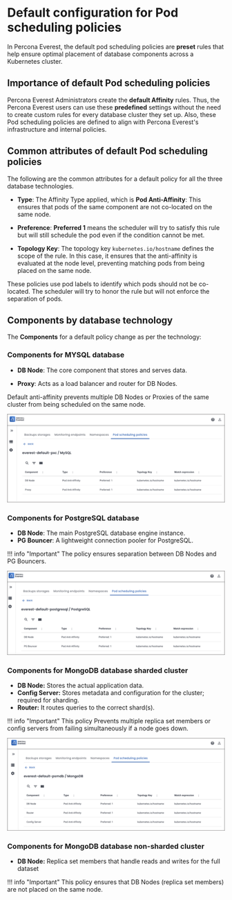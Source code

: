 # Default configuration for Pod scheduling policies

In Percona Everest, the default pod scheduling policies are **preset** rules that help ensure optimal placement of database components across a Kubernetes cluster. 

## Importance of default Pod scheduling policies

Percona Everest Administrators create the **default Affinity** rules. Thus, the Percona Everest users can use these **predefined** settings without the need to create custom rules for every database cluster they set up. Also, these Pod scheduling policies are defined to align with Percona Everest's infrastructure and internal policies. 

## Common attributes of default Pod scheduling policies

The following are the common attributes for a default policy for all the three database technologies.

- **Type**: The Affinity Type applied, which is **Pod Anti-Affinity**: This ensures that pods of the same component are not co-located on the same node.

- **Preference**: **Preferred 1** means the scheduler will try to satisfy this rule but will still schedule the pod even if the condition cannot be met.

- **Topology Key**: The topology key `kubernetes.io/hostname` defines the scope of the rule. In this case, it ensures that the anti-affinity is evaluated at the node level, preventing matching pods from being placed on the same node.


These policies use pod labels to identify which pods should not be co-located. The scheduler will try to honor the rule but will not enforce the separation of pods.
 
##  Components by database technology

The **Components** for a default policy change as per the technology:

### Components for MYSQL database

- **DB Node**: The core component that stores and serves data.

- **Proxy**: Acts as a load balancer and router for DB Nodes.

Default anti-affinity prevents multiple DB Nodes or Proxies of the same cluster from being scheduled on the same node.

  ![!image](../images/mysql_default_policy.png)


### Components for PostgreSQL database

- **DB Node**: The main PostgreSQL database engine instance.
- **PG Bouncer**: A lightweight connection pooler for PostgreSQL.

!!! info "Important"
    The policy ensures separation between DB Nodes and PG Bouncers.

  ![!image](../images/pg_default_policy.png)


### Components for MongoDB database sharded cluster

- **DB Node:** Stores the actual application data.
- **Config Server:** Stores metadata and configuration for the cluster; required for sharding.
- **Router:** It routes queries to the correct shard(s).


!!! info "Important"
    This policy Prevents multiple replica set members or config servers from failing simultaneously if a node goes down.

  ![!image](../images/default_mongo_policy.png)

### Components for MongoDB database non-sharded cluster

- **DB Node:** Replica set members that handle reads and writes for the full dataset


!!! info "Important"
    This policy ensures that DB Nodes (replica set members) are not placed on the same node.













 











